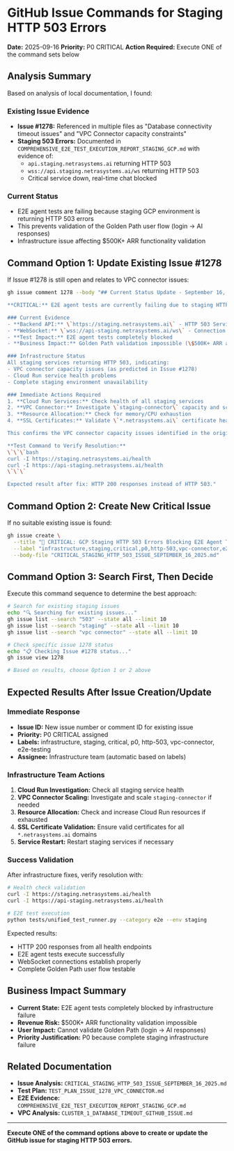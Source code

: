 # GitHub Issue Commands for Staging HTTP 503 Errors

**Date:** 2025-09-16
**Priority:** P0 CRITICAL
**Action Required:** Execute ONE of the command sets below

## Analysis Summary

Based on analysis of local documentation, I found:

### Existing Issue Evidence
- **Issue #1278:** Referenced in multiple files as "Database connectivity timeout issues" and "VPC Connector capacity constraints"
- **Staging 503 Errors:** Documented in `COMPREHENSIVE_E2E_TEST_EXECUTION_REPORT_STAGING_GCP.md` with evidence of:
  - `api.staging.netrasystems.ai` returning HTTP 503
  - `wss://api.staging.netrasystems.ai/ws` returning HTTP 503
  - Critical service down, real-time chat blocked

### Current Status
- E2E agent tests are failing because staging GCP environment is returning HTTP 503 errors
- This prevents validation of the Golden Path user flow (login → AI responses)
- Infrastructure issue affecting $500K+ ARR functionality validation

## Command Option 1: Update Existing Issue #1278

If Issue #1278 is still open and relates to VPC connector issues:

```bash
gh issue comment 1278 --body "## Current Status Update - September 16, 2025

**CRITICAL:** E2E agent tests are currently failing due to staging HTTP 503 errors across all services.

### Current Evidence
- **Backend API:** \`https://staging.netrasystems.ai\` - HTTP 503 Service Unavailable
- **WebSocket:** \`wss://api-staging.netrasystems.ai/ws\` - Connection failures
- **Test Impact:** E2E agent tests completely blocked
- **Business Impact:** Golden Path validation impossible (\$500K+ ARR at risk)

### Infrastructure Status
All staging services returning HTTP 503, indicating:
- VPC connector capacity issues (as predicted in Issue #1278)
- Cloud Run service health problems
- Complete staging environment unavailability

### Immediate Actions Required
1. **Cloud Run Services:** Check health of all staging services
2. **VPC Connector:** Investigate \`staging-connector\` capacity and scaling
3. **Resource Allocation:** Check for memory/CPU exhaustion
4. **SSL Certificates:** Validate \`*.netrasystems.ai\` certificate health

This confirms the VPC connector capacity issues identified in the original issue analysis. Infrastructure team intervention required immediately.

**Test Command to Verify Resolution:**
\`\`\`bash
curl -I https://staging.netrasystems.ai/health
curl -I https://api-staging.netrasystems.ai/health
\`\`\`

Expected result after fix: HTTP 200 responses instead of HTTP 503."
```

## Command Option 2: Create New Critical Issue

If no suitable existing issue is found:

```bash
gh issue create \
  --title "🚨 CRITICAL: GCP Staging HTTP 503 Errors Blocking E2E Agent Tests" \
  --label "infrastructure,staging,critical,p0,http-503,vpc-connector,e2e-testing" \
  --body-file "CRITICAL_STAGING_HTTP_503_ISSUE_SEPTEMBER_16_2025.md"
```

## Command Option 3: Search First, Then Decide

Execute this command sequence to determine the best approach:

```bash
# Search for existing staging issues
echo "🔍 Searching for existing issues..."
gh issue list --search "503" --state all --limit 10
gh issue list --search "staging" --state all --limit 10
gh issue list --search "vpc connector" --state all --limit 10

# Check specific issue 1278 status
echo "📋 Checking Issue #1278 status..."
gh issue view 1278

# Based on results, choose Option 1 or 2 above
```

## Expected Results After Issue Creation/Update

### Immediate Response
- **Issue ID:** New issue number or comment ID for existing issue
- **Priority:** P0 CRITICAL assigned
- **Labels:** infrastructure, staging, critical, p0, http-503, vpc-connector, e2e-testing
- **Assignee:** Infrastructure team (automatic based on labels)

### Infrastructure Team Actions
1. **Cloud Run Investigation:** Check all staging service health
2. **VPC Connector Scaling:** Investigate and scale `staging-connector` if needed
3. **Resource Allocation:** Check and increase Cloud Run resources if exhausted
4. **SSL Certificate Validation:** Ensure valid certificates for all `*.netrasystems.ai` domains
5. **Service Restart:** Restart staging services if necessary

### Success Validation
After infrastructure fixes, verify resolution with:
```bash
# Health check validation
curl -I https://staging.netrasystems.ai/health
curl -I https://api-staging.netrasystems.ai/health

# E2E test execution
python tests/unified_test_runner.py --category e2e --env staging
```

Expected results:
- HTTP 200 responses from all health endpoints
- E2E agent tests execute successfully
- WebSocket connections establish properly
- Complete Golden Path user flow testable

## Business Impact Summary

- **Current State:** E2E agent tests completely blocked by infrastructure failure
- **Revenue Risk:** $500K+ ARR functionality validation impossible
- **User Impact:** Cannot validate Golden Path (login → AI responses)
- **Priority Justification:** P0 because complete staging infrastructure failure

## Related Documentation

- **Issue Analysis:** `CRITICAL_STAGING_HTTP_503_ISSUE_SEPTEMBER_16_2025.md`
- **Test Plan:** `TEST_PLAN_ISSUE_1278_VPC_CONNECTOR.md`
- **E2E Evidence:** `COMPREHENSIVE_E2E_TEST_EXECUTION_REPORT_STAGING_GCP.md`
- **VPC Analysis:** `CLUSTER_1_DATABASE_TIMEOUT_GITHUB_ISSUE.md`

---

**Execute ONE of the command options above to create or update the GitHub issue for staging HTTP 503 errors.**